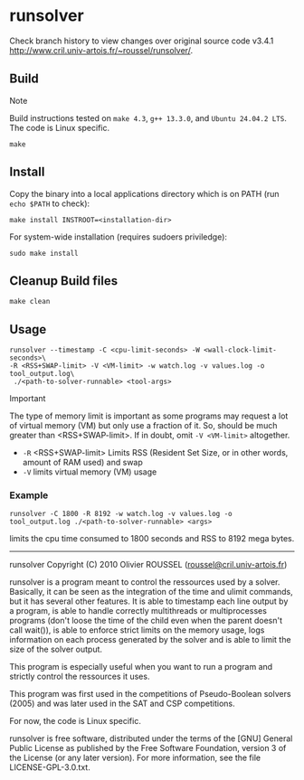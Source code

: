 # runsolver

Check branch history to view changes over original source code v3.4.1 http://www.cril.univ-artois.fr/~roussel/runsolver/.

## Build

> [!Note]
>  Build instructions tested on `make 4.3`, `g++ 13.3.0`, and `Ubuntu 24.04.2 LTS`. The code is Linux specific.


```build
make
```

## Install

Copy the binary into a local applications directory which is on PATH (run `echo $PATH` to check):

```install-local
make install INSTROOT=<installation-dir>
```

For system-wide installation (requires sudoers priviledge):
```install
sudo make install
```

## Cleanup Build files

```
make clean
```

## Usage

```
runsolver --timestamp -C <cpu-limit-seconds> -W <wall-clock-limit-seconds>\
-R <RSS+SWAP-limit> -V <VM-limit> -w watch.log -v values.log -o tool_output.log\
 ./<path-to-solver-runnable> <tool-args>
```

> [!Important]
> The type of memory limit is important as some programs may request a lot of virtual memory (VM) but only use a fraction of it. So, <VM-limit> should be much greater than <RSS+SWAP-limit>. If in doubt, omit `-V <VM-limit>` altogether.

- `-R` <RSS+SWAP-limit> Limits RSS (Resident Set Size, or in other words, amount of RAM used) and swap
- `-V` <VM-limit> limits virtual memory (VM) usage

### Example

```
runsolver -C 1800 -R 8192 -w watch.log -v values.log -o tool_output.log ./<path-to-solver-runnable> <args>
```
limits the cpu time consumed to $1800$ seconds and RSS to $8192$ mega bytes.

---

runsolver Copyright (C) 2010 Olivier ROUSSEL (roussel@cril.univ-artois.fr)

runsolver is a program meant to control the ressources used by a
solver. Basically, it can be seen as the integration of the time and
ulimit commands, but it has several other features. It is able to
timestamp each line output by a program, is able to handle correctly
multithreads or multiprocesses programs (don't loose the time of the
child even when the parent doesn't call wait()), is able to enforce
strict limits on the memory usage, logs information on each process
generated by the solver and is able to limit the size of the solver
output.

This program is especially useful when you want to run a program and
strictly control the ressources it uses.

This program was first used in the competitions of Pseudo-Boolean
solvers (2005) and was later used in the SAT and CSP competitions.

For now, the code is Linux specific.


runsolver is free software, distributed under the terms of the [GNU] General
Public License as published by the Free Software Foundation,
version 3 of the License (or any later version).  For more information,
see the file LICENSE-GPL-3.0.txt. 
